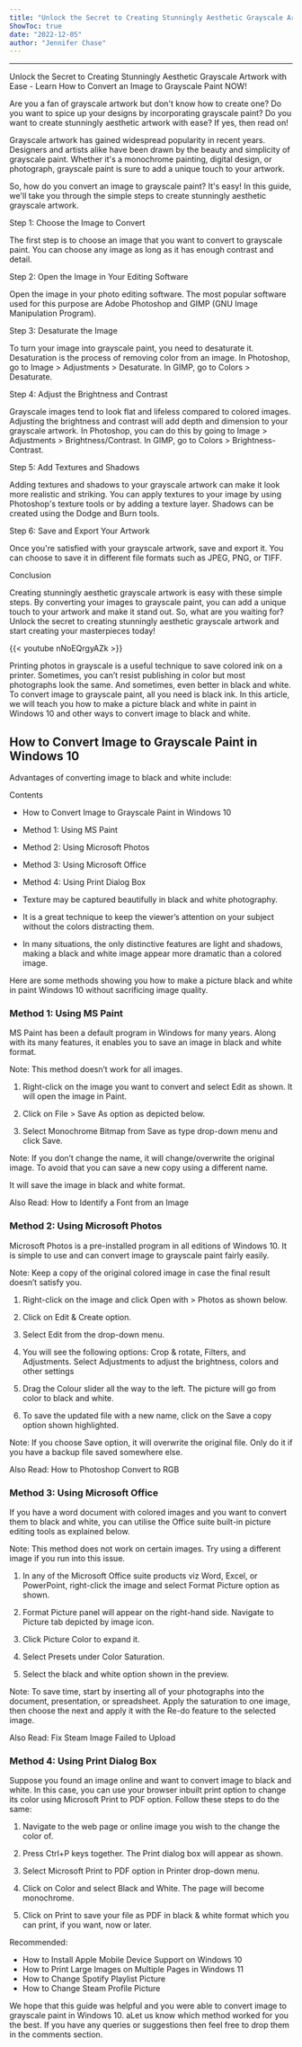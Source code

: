 ```yaml
---
title: "Unlock the Secret to Creating Stunningly Aesthetic Grayscale Artwork with Ease - Learn How to Convert an Image to Grayscale Paint NOW!"
ShowToc: true 
date: "2022-12-05"
author: "Jennifer Chase"
---
```

*****
Unlock the Secret to Creating Stunningly Aesthetic Grayscale Artwork with Ease - Learn How to Convert an Image to Grayscale Paint NOW!

Are you a fan of grayscale artwork but don't know how to create one? Do you want to spice up your designs by incorporating grayscale paint? Do you want to create stunningly aesthetic artwork with ease? If yes, then read on!

Grayscale artwork has gained widespread popularity in recent years. Designers and artists alike have been drawn by the beauty and simplicity of grayscale paint. Whether it's a monochrome painting, digital design, or photograph, grayscale paint is sure to add a unique touch to your artwork.

So, how do you convert an image to grayscale paint? It's easy! In this guide, we'll take you through the simple steps to create stunningly aesthetic grayscale artwork.

Step 1: Choose the Image to Convert

The first step is to choose an image that you want to convert to grayscale paint. You can choose any image as long as it has enough contrast and detail.

Step 2: Open the Image in Your Editing Software

Open the image in your photo editing software. The most popular software used for this purpose are Adobe Photoshop and GIMP (GNU Image Manipulation Program).

Step 3: Desaturate the Image

To turn your image into grayscale paint, you need to desaturate it. Desaturation is the process of removing color from an image. In Photoshop, go to Image > Adjustments > Desaturate. In GIMP, go to Colors > Desaturate.

Step 4: Adjust the Brightness and Contrast

Grayscale images tend to look flat and lifeless compared to colored images. Adjusting the brightness and contrast will add depth and dimension to your grayscale artwork. In Photoshop, you can do this by going to Image > Adjustments > Brightness/Contrast. In GIMP, go to Colors > Brightness-Contrast.

Step 5: Add Textures and Shadows

Adding textures and shadows to your grayscale artwork can make it look more realistic and striking. You can apply textures to your image by using Photoshop's texture tools or by adding a texture layer. Shadows can be created using the Dodge and Burn tools.

Step 6: Save and Export Your Artwork

Once you're satisfied with your grayscale artwork, save and export it. You can choose to save it in different file formats such as JPEG, PNG, or TIFF.

Conclusion

Creating stunningly aesthetic grayscale artwork is easy with these simple steps. By converting your images to grayscale paint, you can add a unique touch to your artwork and make it stand out. So, what are you waiting for? Unlock the secret to creating stunningly aesthetic grayscale artwork and start creating your masterpieces today!

{{< youtube nNoEQrgyAZk >}} 



Printing photos in grayscale is a useful technique to save colored ink on a printer. Sometimes, you can’t resist publishing in color but most photographs look the same. And sometimes, even better in black and white. To convert image to grayscale paint, all you need is black ink. In this article, we will teach you how to make a picture black and white in paint in Windows 10 and other ways to convert image to black and white.
 

 
## How to Convert Image to Grayscale Paint in Windows 10
 
Advantages of converting image to black and white include:
 
Contents
 
- How to Convert Image to Grayscale Paint in Windows 10
 - Method 1: Using MS Paint
 - Method 2: Using Microsoft Photos
 - Method 3: Using Microsoft Office
 - Method 4: Using Print Dialog Box

 
- Texture may be captured beautifully in black and white photography.
 - It is a great technique to keep the viewer’s attention on your subject without the colors distracting them.
 - In many situations, the only distinctive features are light and shadows, making a black and white image appear more dramatic than a colored image.

 
Here are some methods showing you how to make a picture black and white in paint Windows 10 without sacrificing image quality.
 
### Method 1: Using MS Paint
 
MS Paint has been a default program in Windows for many years. Along with its many features, it enables you to save an image in black and white format.
 
Note: This method doesn’t work for all images.
 
1. Right-click on the image you want to convert and select Edit as shown. It will open the image in Paint.
 
2. Click on File > Save As option as depicted below.
 
4. Select Monochrome Bitmap from Save as type drop-down menu and click Save.
 
Note: If you don’t change the name, it will change/overwrite the original image. To avoid that you can save a new copy using a different name.
 
It will save the image in black and white format.
 
Also Read: How to Identify a Font from an Image
 
### Method 2: Using Microsoft Photos
 
Microsoft Photos is a pre-installed program in all editions of Windows 10. It is simple to use and can convert image to grayscale paint fairly easily.
 
Note: Keep a copy of the original colored image in case the final result doesn’t satisfy you.
 
1. Right-click on the image and click Open with > Photos as shown below.
 
2. Click on Edit & Create option.
 
3. Select Edit from the drop-down menu.
 
4. You will see the following options: Crop & rotate, Filters, and Adjustments. Select Adjustments to adjust the brightness, colors and other settings
 
6. Drag the Colour slider all the way to the left. The picture will go from color to black and white.
 
7. To save the updated file with a new name, click on the Save a copy option shown highlighted.
 
Note: If you choose Save option, it will overwrite the original file. Only do it if you have a backup file saved somewhere else.
 
Also Read: How to Photoshop Convert to RGB
 
### Method 3: Using Microsoft Office
 
If you have a word document with colored images and you want to convert them to black and white, you can utilise the Office suite built-in picture editing tools as explained below.
 
Note: This method does not work on certain images. Try using a different image if you run into this issue.
 
1. In any of the Microsoft Office suite products viz Word, Excel, or PowerPoint, right-click the image and select Format Picture option as shown.
 
2. Format Picture panel will appear on the right-hand side. Navigate to Picture tab depicted by image icon.
 
3. Click Picture Color to expand it.
 
4. Select Presets under Color Saturation.
 
5. Select the black and white option shown in the preview.
 
Note: To save time, start by inserting all of your photographs into the document, presentation, or spreadsheet. Apply the saturation to one image, then choose the next and apply it with the Re-do feature to the selected image.
 
Also Read: Fix Steam Image Failed to Upload
 
### Method 4: Using Print Dialog Box
 
Suppose you found an image online and want to convert image to black and white. In this case, you can use your browser inbuilt print option to change its color using Microsoft Print to PDF option. Follow these steps to do the same:
 
1. Navigate to the web page or online image you wish to the change the color of.
 
2. Press Ctrl+P keys together. The Print dialog box will appear as shown.
 
3. Select Microsoft Print to PDF option in Printer drop-down menu.
 
4. Click on Color and select Black and White. The page will become monochrome.
 
5. Click on Print to save your file as PDF in black & white format which you can print, if you want, now or later.
 
Recommended:
 
- How to Install Apple Mobile Device Support on Windows 10
 - How to Print Large Images on Multiple Pages in Windows 11
 - How to Change Spotify Playlist Picture
 - How to Change Steam Profile Picture

 
We hope that this guide was helpful and you were able to convert image to grayscale paint in Windows 10. aLet us know which method worked for you the best. If you have any queries or suggestions then feel free to drop them in the comments section.




